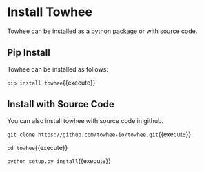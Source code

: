 # Install Towhee

Towhee can be installed as a python package or with source code.

## Pip Install

Towhee can be installed as follows:

`pip install towhee`{{execute}}

## Install with Source Code

You can also install towhee with source code in github.

`git clone https://github.com/towhee-io/towhee.git`{{execute}}

`cd towhee`{{execute}}

`python setup.py install`{{execute}}
